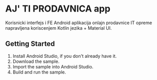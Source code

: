 AJ' TI PRODAVNICA app
=================================

Korisnicki interfejs i FE Android aplikacija onlajn prodavnice IT opreme napravljena koriscenjem Kotlin jezika + Material UI. 

Getting Started
---------------
1. Install Android Studio, if you don't already have it.
2. Download the sample.
3. Import the sample into Android Studio.
4. Build and run the sample.
